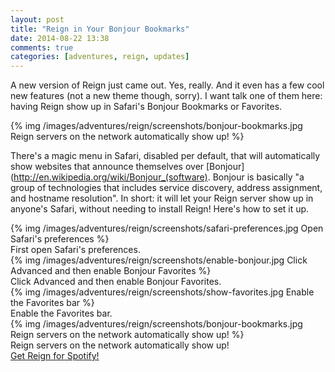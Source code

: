 ```yaml
---
layout: post
title: "Reign in Your Bonjour Bookmarks"
date: 2014-08-22 13:38
comments: true
categories: [adventures, reign, updates]
---
```


A new version of Reign just came out. Yes, really. And it even has a few cool new features (not a new theme though, sorry). I want talk one of them here: having Reign show up in Safari's Bonjour Bookmarks or Favorites.

<div class="thumbnail">
{% img /images/adventures/reign/screenshots/bonjour-bookmarks.jpg Reign servers on the network automatically show up! %}
</div>

There's a magic menu in Safari, disabled per default, that will automatically show websites that announce themselves over [Bonjour](http://en.wikipedia.org/wiki/Bonjour_(software). Bonjour is basically "a group of technologies that includes service discovery, address assignment, and hostname resolution". In short: it will let your Reign server show up in anyone's Safari, without needing to install Reign! Here's how to set it up.

<!-- more -->

<div class="thumbnail">
{% img /images/adventures/reign/screenshots/safari-preferences.jpg Open Safari's preferences %}
<div class="caption">
First open Safari's preferences.
</div>
</div>

<div class="thumbnail">
{% img /images/adventures/reign/screenshots/enable-bonjour.jpg Click Advanced and then enable Bonjour Favorites %}
<div class="caption">
Click Advanced and then enable Bonjour Favorites.
</div>
</div>

<div class="thumbnail">
{% img /images/adventures/reign/screenshots/show-favorites.jpg Enable the Favorites bar %}
<div class="caption">
Enable the Favorites bar.
</div>
</div>

<div class="thumbnail">
{% img /images/adventures/reign/screenshots/bonjour-bookmarks.jpg Reign servers on the network automatically show up! %}
<div class="caption">
Reign servers on the network automatically show up!
</div>
</div>

<div class="text-center">
<a href="/reign" class="btn btn-large btn-success">Get Reign for Spotify!</a>
</div>